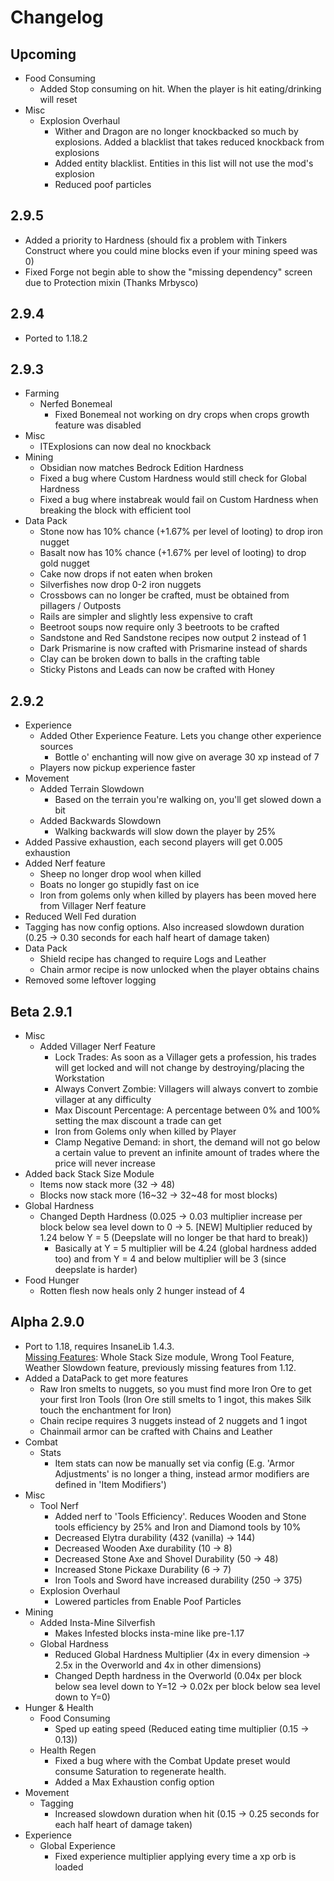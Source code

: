 # Changelog

## Upcoming
* Food Consuming
  * Added Stop consuming on hit. When the player is hit eating/drinking will reset
* Misc
  * Explosion Overhaul
    * Wither and Dragon are no longer knockbacked so much by explosions. Added a blacklist that takes reduced knockback from explosions
    * Added entity blacklist. Entities in this list will not use the mod's explosion
    * Reduced poof particles

## 2.9.5
* Added a priority to Hardness (should fix a problem with Tinkers Construct where you could mine blocks even if your mining speed was 0)
* Fixed Forge not begin able to show the "missing dependency" screen due to Protection mixin (Thanks Mrbysco)

## 2.9.4
* Ported to 1.18.2

## 2.9.3
* Farming
  * Nerfed Bonemeal
    * Fixed Bonemeal not working on dry crops when crops growth feature was disabled 
* Misc
  * ITExplosions can now deal no knockback
* Mining
  * Obsidian now matches Bedrock Edition Hardness
  * Fixed a bug where Custom Hardness would still check for Global Hardness
  * Fixed a bug where instabreak would fail on Custom Hardness when breaking the block with efficient tool
* Data Pack
  * Stone now has 10% chance (+1.67% per level of looting) to drop iron nugget
  * Basalt now has 10% chance (+1.67% per level of looting) to drop gold nugget
  * Cake now drops if not eaten when broken
  * Silverfishes now drop 0-2 iron nuggets
  * Crossbows can no longer be crafted, must be obtained from pillagers / Outposts
  * Rails are simpler and slightly less expensive to craft
  * Beetroot soups now require only 3 beetroots to be crafted
  * Sandstone and Red Sandstone recipes now output 2 instead of 1
  * Dark Prismarine is now crafted with Prismarine instead of shards
  * Clay can be broken down to balls in the crafting table
  * Sticky Pistons and Leads can now be crafted with Honey

## 2.9.2
* Experience
  * Added Other Experience Feature. Lets you change other experience sources
    * Bottle o' enchanting will now give on average 30 xp instead of 7
  * Players now pickup experience faster
* Movement
  * Added Terrain Slowdown
    * Based on the terrain you're walking on, you'll get slowed down a bit
  * Added Backwards Slowdown
    * Walking backwards will slow down the player by 25%
* Added Passive exhaustion, each second players will get 0.005 exhaustion
* Added Nerf feature
  * Sheep no longer drop wool when killed
  * Boats no longer go stupidly fast on ice
  * Iron from golems only when killed by players has been moved here from Villager Nerf feature
* Reduced Well Fed duration
* Tagging has now config options. Also increased slowdown duration (0.25 -> 0.30 seconds for each half heart of damage taken)
* Data Pack
  * Shield recipe has changed to require Logs and Leather
  * Chain armor recipe is now unlocked when the player obtains chains
* Removed some leftover logging

## Beta 2.9.1
* Misc
  * Added Villager Nerf Feature
    * Lock Trades: As soon as a Villager gets a profession, his trades will get locked and will not change by destroying/placing the Workstation
    * Always Convert Zombie: Villagers will always convert to zombie villager at any difficulty
    * Max Discount Percentage: A percentage between 0% and 100% setting the max discount a trade can get
    * Iron from Golems only when killed by Player
    * Clamp Negative Demand: in short, the demand will not go below a certain value to prevent an infinite amount of trades where the price will never increase
* Added back Stack Size Module
  * Items now stack more (32 -> 48)
  * Blocks now stack more (16~32 -> 32~48 for most blocks)
* Global Hardness
  * Changed Depth Hardness (0.025 -> 0.03 multiplier increase per block below sea level down to 0 -> 5. [NEW] Multiplier reduced by 1.24 below Y = 5 (Deepslate will no longer be that hard to break))
    * Basically at Y = 5 multiplier will be 4.24 (global hardness added too) and from Y = 4 and below multiplier will be 3 (since deepslate is harder)
* Food Hunger
  * Rotten flesh now heals only 2 hunger instead of 4

## Alpha 2.9.0 
* Port to 1.18, requires InsaneLib 1.4.3.  
  [Missing Features](https://github.com/Insane96/IguanaTweaksReborn/issues/204): Whole Stack Size module, Wrong Tool Feature, Weather Slowdown feature, previously missing features from 1.12.
* Added a DataPack to get more features
  * Raw Iron smelts to nuggets, so you must find more Iron Ore to get your first Iron Tools (Iron Ore still smelts to 1 ingot, this makes Silk touch the enchantment for Iron)
  * Chain recipe requires 3 nuggets instead of 2 nuggets and 1 ingot
  * Chainmail armor can be crafted with Chains and Leather
* Combat
  * Stats
    * Item stats can now be manually set via config (E.g. 'Armor Adjustments' is no longer a thing, instead armor modifiers are defined in 'Item Modifiers')
* Misc
  * Tool Nerf
    * Added nerf to 'Tools Efficiency'. Reduces Wooden and Stone tools efficiency by 25% and Iron and Diamond tools by 10%
    * Decreased Elytra durability (432 (vanilla) -> 144)
    * Decreased Wooden Axe durability (10 -> 8)
    * Decreased Stone Axe and Shovel Durability (50 -> 48)
    * Increased Stone Pickaxe Durability (6 -> 7)
    * Iron Tools and Sword have increased durability (250 -> 375)
  * Explosion Overhaul
    * Lowered particles from Enable Poof Particles
* Mining
  * Added Insta-Mine Silverfish
    * Makes Infested blocks insta-mine like pre-1.17
  * Global Hardness
    * Reduced Global Hardness Multiplier (4x in every dimension -> 2.5x in the Overworld and 4x in other dimensions)
    * Changed Depth hardness in the Overworld (0.04x per block below sea level down to Y=12 -> 0.02x per block below sea level down to Y=0)
* Hunger & Health
  * Food Consuming
    * Sped up eating speed (Reduced eating time multiplier (0.15 -> 0.13))
  * Health Regen
    * Fixed a bug where with the Combat Update preset would consume Saturation to regenerate health.
    * Added a Max Exhaustion config option
* Movement
  * Tagging
    * Increased slowdown duration when hit (0.15 -> 0.25 seconds for each half heart of damage taken)
* Experience
  * Global Experience
    * Fixed experience multiplier applying every time a xp orb is loaded
